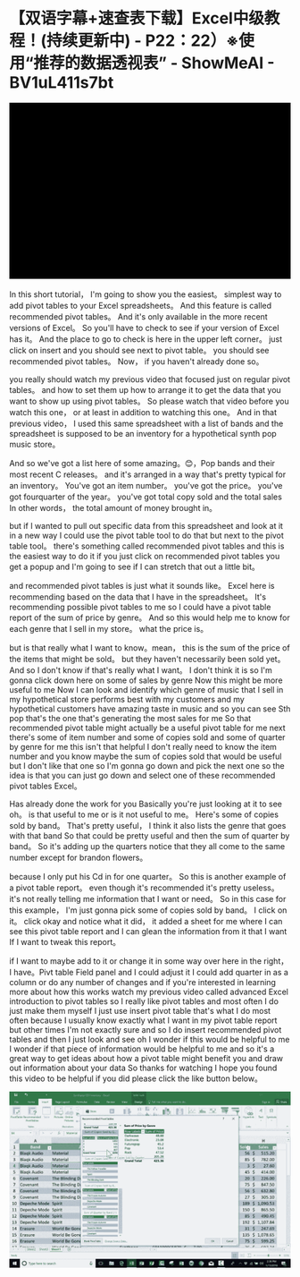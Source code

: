 # 【双语字幕+速查表下载】Excel中级教程！(持续更新中) - P22：22）※使用“推荐的数据透视表” - ShowMeAI - BV1uL411s7bt

![](img/18cad6350589a03a039e2409f1f6d2d0_0.png)

In this short tutorial， I'm going to show you the easiest。 simplest way to add pivot tables to your Excel spreadsheets。 And this feature is called recommended pivot tables。 And it's only available in the more recent versions of Excel。 So you'll have to check to see if your version of Excel has it。 And the place to go to check is here in the upper left corner。 just click on insert and you should see next to pivot table。 you should see recommended pivot tables。 Now， if you haven't already done so。

 you really should watch my previous video that focused just on regular pivot tables。 and how to set them up how to arrange it to get the data that you want to show up using pivot tables。 So please watch that video before you watch this one， or at least in addition to watching this one。 And in that previous video， I used this same spreadsheet with a list of bands and the spreadsheet is supposed to be an inventory for a hypothetical synth pop music store。

 And so we've got a list here of some amazing。😊，Pop bands and their most recent C releases。 and it's arranged in a way that's pretty typical for an inventory。 You've got an item number。 you've got the price。 you've got fourquarter of the year。 you've got total copy sold and the total sales In other words， the total amount of money brought in。

 but if I wanted to pull out specific data from this spreadsheet and look at it in a new way I could use the pivot table tool to do that but next to the pivot table tool。 there's something called recommended pivot tables and this is the easiest way to do it if you just click on recommended pivot tables you get a popup and I'm going to see if I can stretch that out a little bit。

 and recommended pivot tables is just what it sounds like。 Excel here is recommending based on the data that I have in the spreadsheet。 It's recommending possible pivot tables to me so I could have a pivot table report of the sum of price by genre。 And so this would help me to know for each genre that I sell in my store。 what the price is。

 but is that really what I want to know。mean， this is the sum of the price of the items that might be sold。 but they haven't necessarily been sold yet。 And so I don't know if that's really what I want。 I don't think it is so I'm gonna click down here on some of sales by genre Now this might be more useful to me Now I can look and identify which genre of music that I sell in my hypothetical store performs best with my customers and my hypothetical customers have amazing taste in music and so you can see Sth pop that's the one that's generating the most sales for me So that recommended pivot table might actually be a useful pivot table for me next there's some of item number and some of copies sold and some of quarter by genre for me this isn't that helpful I don't really need to know the item number and you know maybe the sum of copies sold that would be useful but I don't like that one so I'm gonna go down and pick the next one so the idea is that you can just go down and select one of these recommended pivot tables Excel。

Has already done the work for you Basically you're just looking at it to see oh。 is that useful to me or is it not useful to me。 Here's some of copies sold by band。 That's pretty useful， I think it also lists the genre that goes with that band So that could be pretty useful and then the sum of quarter by band。 So it's adding up the quarters notice that they all come to the same number except for brandon flowers。

 because I only put his Cd in for one quarter。 So this is another example of a pivot table report。 even though it's recommended it's pretty useless。 it's not really telling me information that I want or need。 So in this case for this example， I'm just gonna pick some of copies sold by band。 I click on it。 click okay and notice what it did， it added a sheet for me where I can see this pivot table report and I can glean the information from it that I want If I want to tweak this report。

 if I want to maybe add to it or change it in some way over here in the right， I have。Pivt table Field panel and I could adjust it I could add quarter in as a column or do any number of changes and if you're interested in learning more about how this works watch my previous video called advanced Excel introduction to pivot tables so I really like pivot tables and most often I do just make them myself I just use insert pivot table that's what I do most often because I usually know exactly what I want in my pivot table report but other times I'm not exactly sure and so I do insert recommended pivot tables and then I just look and see oh I wonder if this would be helpful to me I wonder if that piece of information would be helpful to me and so it's a great way to get ideas about how a pivot table might benefit you and draw out information about your data So thanks for watching I hope you found this video to be helpful if you did please click the like button below。



![](img/18cad6350589a03a039e2409f1f6d2d0_2.png)